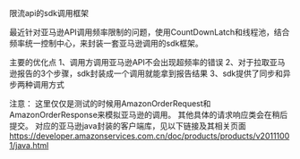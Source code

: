 限流api的sdk调用框架

最近针对亚马逊API调用频率限制的问题，使用CountDownLatch和线程池，结合频率统一控制中心，来封装一套亚马逊调用的sdk框架。

主要的优化点
1、调用方调用亚马逊API不会出现超频率的错误
2、对于拉取亚马逊报告的3个步骤，sdk封装成一个调用就能拿到报告结果
3、sdk提供了同步和异步两种调用方式

注意：
这里仅仅是测试的时候用AmazonOrderRequest和AmazonOrderResponse来模拟亚马逊的调用。
其他具体的请求响应类会在稍后提交。
对应的亚马逊java封装的客户端库，见以下链接及其相关页面 https://developer.amazonservices.com.cn/doc/products/products/v20111001/java.html